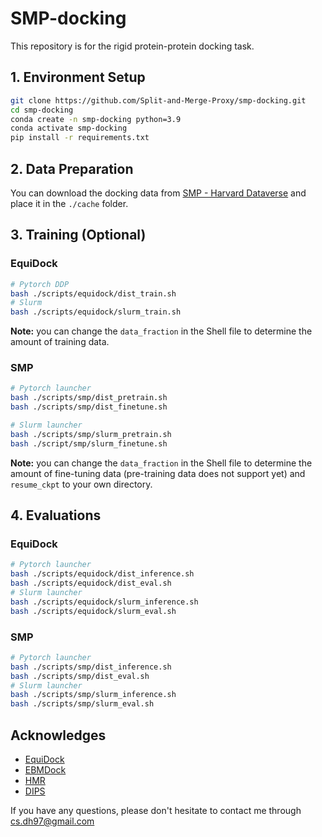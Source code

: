 # SMP-docking 
This repository is for the rigid protein-protein docking task.

## 1. Environment Setup

```bash
git clone https://github.com/Split-and-Merge-Proxy/smp-docking.git
cd smp-docking
conda create -n smp-docking python=3.9
conda activate smp-docking
pip install -r requirements.txt
```

## 2. Data Preparation
You can download the docking data from [SMP - Harvard Dataverse](https://doi.org/10.7910/DVN/0QURCP) and place it in the `./cache` folder.

## 3. Training (Optional)
### EquiDock
```bash
# Pytorch DDP
bash ./scripts/equidock/dist_train.sh
# Slurm 
bash ./scripts/equidock/slurm_train.sh
```
**Note:** you can change the `data_fraction` in the Shell file to determine the amount of training data.

### SMP
```bash
# Pytorch launcher
bash ./scripts/smp/dist_pretrain.sh
bash ./scripts/smp/dist_finetune.sh

# Slurm launcher
bash ./scripts/smp/slurm_pretrain.sh
bash ./script/smp/slurm_finetune.sh
```
**Note:** you can change the `data_fraction` in the Shell file to determine the amount of fine-tuning data (pre-training data does not support yet) and `resume_ckpt` to your own directory.



## 4. Evaluations
### EquiDock
```bash
# Pytorch launcher
bash ./scripts/equidock/dist_inference.sh
bash ./scripts/equidock/dist_eval.sh
# Slurm launcher
bash ./scripts/equidock/slurm_inference.sh
bash ./scripts/equidock/slurm_eval.sh
```

### SMP
```bash
# Pytorch launcher
bash ./scripts/smp/dist_inference.sh
bash ./scripts/smp/dist_eval.sh
# Slurm launcher
bash ./scripts/smp/slurm_inference.sh
bash ./scripts/smp/slurm_eval.sh
```

## Acknowledges
- [EquiDock](https://github.com/octavian-ganea/equidock_public)
- [EBMDock](https://github.com/wuhuaijin/EBMDock)
- [HMR](https://github.com/bytedance/HMR)
- [DIPS](https://github.com/drorlab/DIPS)


If you have any questions, please don't hesitate to contact me through [cs.dh97@gmail.com](cs.dh97@gmail.com)